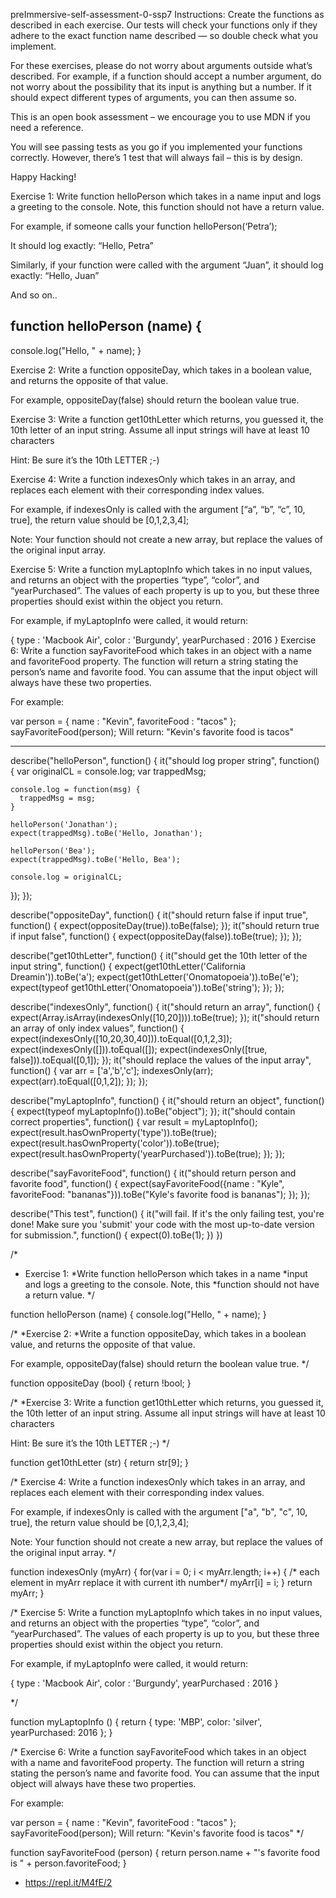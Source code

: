 preImmersive-self-assessment-0-ssp7
Instructions:
Create the functions as described in each exercise. Our tests will check your functions only if they adhere to the exact function name described — so double check what you implement.

For these exercises, please do not worry about arguments outside what’s described. For example, if a function should accept a number argument, do not worry about the possibility that its input is anything but a number. If it should expect different types of arguments, you can then assume so.

This is an open book assessment – we encourage you to use MDN if you need a reference.

You will see passing tests as you go if you implemented your functions correctly. However, there’s 1 test that will always fail – this is by design.

Happy Hacking!

Exercise 1:
Write function helloPerson which takes in a name input and logs a greeting to the console. Note, this function should not have a return value.

For example, if someone calls your function 
helloPerson(‘Petra’);

It should log exactly:
“Hello, Petra”

Similarly, if your function were called with the argument “Juan”, it should log exactly:
“Hello, Juan”

And so on..

## function helloPerson (name) {
  console.log("Hello, " + name);
}


Exercise 2:
Write a function oppositeDay, which takes in a boolean value, and returns the opposite of that value.

For example, oppositeDay(false) should return the boolean value true.

Exercise 3:
Write a function get10thLetter which returns, you guessed it, the 10th letter of an input string. Assume all input strings will have at least 10 characters

Hint: Be sure it’s the 10th LETTER ;-)

Exercise 4:
Write a function indexesOnly which takes in an array, and replaces each element with their corresponding index values.

For example, if indexesOnly is called with the argument [“a”, “b”, “c”, 10, true], the return value should be [0,1,2,3,4];

Note: Your function should not create a new array, but replace the values of the original input array.

Exercise 5:
Write a function myLaptopInfo which takes in no input values, and returns an object with the properties “type”, “color”, and “yearPurchased”. The values of each property is up to you, but these three properties should exist within the object you return.

For example, if myLaptopInfo were called, it would return:

{ type : 'Macbook Air', color : 'Burgundy', yearPurchased : 2016 }
Exercise 6:
Write a function sayFavoriteFood which takes in an object with a name and favoriteFood property. The function will return a string stating the person’s name and favorite food. You can assume that the input object will always have these two properties.

For example:

var person = { name : "Kevin", favoriteFood : "tacos" };
sayFavoriteFood(person);
Will return:
"Kevin's favorite food is tacos"

******************
describe("helloPerson", function() {
  it("should log proper string", function() {
    var originalCL = console.log;
    var trappedMsg;
    
    console.log = function(msg) {
      trappedMsg = msg;
    }
    
    helloPerson('Jonathan');
    expect(trappedMsg).toBe('Hello, Jonathan');
    
    helloPerson('Bea');
    expect(trappedMsg).toBe('Hello, Bea');
    
    console.log = originalCL;
  });
});

describe("oppositeDay", function() {
  it("should return false if input true", function() {
    expect(oppositeDay(true)).toBe(false);
  });
  it("should return true if input false", function() {
    expect(oppositeDay(false)).toBe(true);
  });
});

describe("get10thLetter", function() {
  it("should get the 10th letter of the input string", function() {
    expect(get10thLetter('California Dreamin')).toBe('a');
    expect(get10thLetter('Onomatopoeia')).toBe('e');
    expect(typeof get10thLetter('Onomatopoeia')).toBe('string');
  });
});

describe("indexesOnly", function() {
  it("should return an array", function() {
    expect(Array.isArray(indexesOnly([10,20]))).toBe(true);
  });
  it("should return an array of only index values", function() {
    expect(indexesOnly([10,20,30,40])).toEqual([0,1,2,3]);
    expect(indexesOnly([])).toEqual([]);
    expect(indexesOnly([true, false])).toEqual([0,1]);
  });
  it("should replace the values of the input array", function() {
    var arr = ['a','b','c'];
    indexesOnly(arr);
    expect(arr).toEqual([0,1,2]);
  });
});

describe("myLaptopInfo", function() {
  it("should return an object", function() {
    expect(typeof myLaptopInfo()).toBe("object");
  });
  it("should contain correct properties", function() {
    var result = myLaptopInfo();
    expect(result.hasOwnProperty('type')).toBe(true);
    expect(result.hasOwnProperty('color')).toBe(true);
    expect(result.hasOwnProperty('yearPurchased')).toBe(true);
  });
});

describe("sayFavoriteFood", function() {
  it("should return person and favorite food", function() {
    expect(sayFavoriteFood({name : "Kyle", favoriteFood: "bananas"})).toBe("Kyle's favorite food is bananas");
  });
});

describe("This test", function() {
  it("will fail. If it's the only failing test, you're done! Make sure you 'submit' your code with the most up-to-date version for submission.", function() {
    expect(0).toBe(1);
  })
})

/*
 * Exercise 1:
*Write function helloPerson which takes in a name 
*input and logs a greeting to the console. Note, this 
*function should not have a return value.
*/

function helloPerson (name) {
  console.log("Hello, " + name);
}

/*
*Exercise 2:
*Write a function oppositeDay, which takes in a 
boolean value, and returns the opposite of that value.

For example, oppositeDay(false) should return 
the boolean value true.
*/

function oppositeDay (bool) {
  return !bool;
}

/* 
*Exercise 3:
Write a function get10thLetter which returns, you guessed it, 
the 10th letter of an input string. Assume all input strings 
will have at least 10 characters

Hint: Be sure it’s the 10th LETTER ;-)
*/

function get10thLetter (str) {
  return str[9];
}

/*
Exercise 4:
Write a function indexesOnly which takes in an array, 
and replaces each element with their corresponding 
index values.

For example, if indexesOnly is called with the argument 
["a", "b", "c", 10, true], the return value should be [0,1,2,3,4];

Note: Your function should not create a new array, 
but replace the values of the original input array.
*/

function indexesOnly (myArr) {
  for(var i = 0; i < myArr.length; i++) {
    /* each element in myArr replace it with current ith number*/
    myArr[i] = i;
  }
  return myArr;
}

/*
Exercise 5:
Write a function myLaptopInfo which takes in no input values,
and returns an object with the properties “type”, “color”,
and “yearPurchased”. The values of each property is up to you,
but these three properties should exist within the object
you return.

For example, if myLaptopInfo were called, it would return:

{ type : 'Macbook Air',
  color : 'Burgundy',
  yearPurchased : 2016 }

*/

function myLaptopInfo () {
  return {
    type: 'MBP',
    color: 'silver',
    yearPurchased: 2016
  };
}

/*
Exercise 6:
Write a function sayFavoriteFood which takes in an object
with a name and favoriteFood property.
The function will return a string stating the person’s name
and favorite food. You can assume that the input object
will always have these two properties.

For example:

var person = { name : "Kevin", favoriteFood : "tacos" };
sayFavoriteFood(person);
Will return:
"Kevin's favorite food is tacos"
*/

function sayFavoriteFood (person) {
  return person.name + "'s favorite food is " + person.favoriteFood;
}

- https://repl.it/M4fE/2
